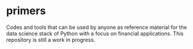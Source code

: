 # primers
Codes and tools that can be used by anyone as reference material for the data science stack of Python with a focus on financial applications.
This repository is still a work in progress.
